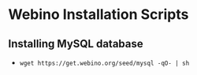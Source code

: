 # Webino Installation Scripts

## Installing MySQL database

- `wget https://get.webino.org/seed/mysql -qO- | sh`

